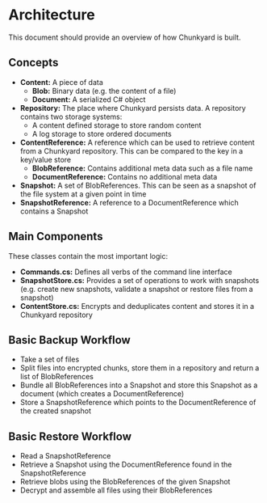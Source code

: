 # Architecture

This document should provide an overview of how Chunkyard is built.

## Concepts

- **Content:** A piece of data
  - **Blob:** Binary data (e.g. the content of a file)
  - **Document:** A serialized C# object
- **Repository:** The place where Chunkyard persists data. A repository contains
  two storage systems:
  - A content defined storage to store random content
  - A log storage to store ordered documents
- **ContentReference:** A reference which can be used to retrieve content from a
  Chunkyard repository. This can be compared to the key in a key/value store
  - **BlobReference:** Contains additional meta data such as a file name
  - **DocumentReference:** Contains no additional meta data
- **Snapshot:** A set of BlobReferences. This can be seen as a snapshot of the
  file system at a given point in time
- **SnapshotReference:** A reference to a DocumentReference which contains a
  Snapshot

## Main Components

These classes contain the most important logic:

- **Commands.cs:** Defines all verbs of the command line interface
- **SnapshotStore.cs:** Provides a set of operations to work with snapshots
  (e.g. create new snapshots, validate a snapshot or restore files from a
  snapshot)
- **ContentStore.cs:** Encrypts and deduplicates content and stores it in a
  Chunkyard repository

## Basic Backup Workflow

- Take a set of files
- Split files into encrypted chunks, store them in a repository and return a
  list of BlobReferences
- Bundle all BlobReferences into a Snapshot and store this Snapshot as a
  document (which creates a DocumentReference)
- Store a SnapshotReference which points to the DocumentReference of the created
  snapshot

## Basic Restore Workflow

- Read a SnapshotReference
- Retrieve a Snapshot using the DocumentReference found in the SnapshotReference
- Retrieve blobs using the BlobReferences of the given Snapshot
- Decrypt and assemble all files using their BlobReferences
